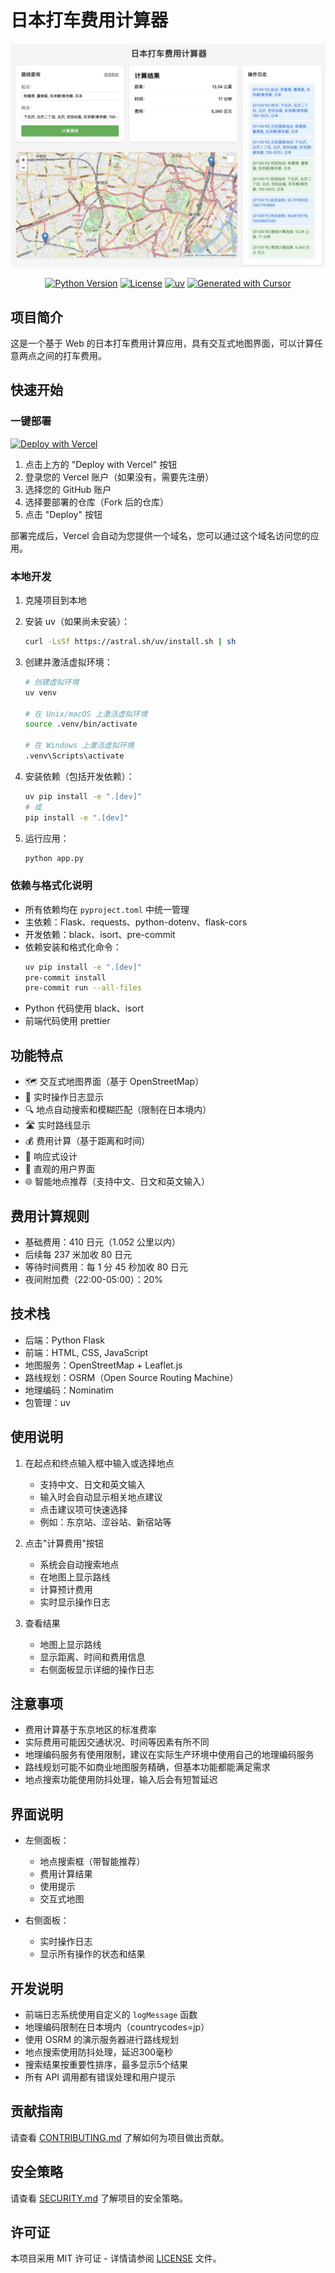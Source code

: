 # 日本打车费用计算器

<div align="center">

![应用界面截图](static/images/screenshot1.png)

[![Python Version](https://img.shields.io/badge/python-3.x-blue.svg)](https://www.python.org/downloads/)
[![License](https://img.shields.io/badge/license-MIT-green.svg)](LICENSE)
[![uv](https://img.shields.io/badge/package%20manager-uv-blue)](https://github.com/astral-sh/uv)
[![Generated with Cursor](https://img.shields.io/badge/generated%20with-Cursor-blue)](https://cursor.sh)

</div>

## 项目简介

这是一个基于 Web 的日本打车费用计算应用，具有交互式地图界面，可以计算任意两点之间的打车费用。

## 快速开始

### 一键部署

[![Deploy with Vercel](https://vercel.com/button)](https://vercel.com/new/clone)

1. 点击上方的 "Deploy with Vercel" 按钮
2. 登录您的 Vercel 账户（如果没有，需要先注册）
3. 选择您的 GitHub 账户
4. 选择要部署的仓库（Fork 后的仓库）
5. 点击 "Deploy" 按钮

部署完成后，Vercel 会自动为您提供一个域名，您可以通过这个域名访问您的应用。

### 本地开发

1. 克隆项目到本地
2. 安装 uv（如果尚未安装）：
   ```bash
   curl -LsSf https://astral.sh/uv/install.sh | sh
   ```
3. 创建并激活虚拟环境：

   ```bash
   # 创建虚拟环境
   uv venv

   # 在 Unix/macOS 上激活虚拟环境
   source .venv/bin/activate

   # 在 Windows 上激活虚拟环境
   .venv\Scripts\activate
   ```

4. 安装依赖（包括开发依赖）：
   ```bash
   uv pip install -e ".[dev]"
   # 或
   pip install -e ".[dev]"
   ```
5. 运行应用：
   ```bash
   python app.py
   ```

### 依赖与格式化说明

- 所有依赖均在 `pyproject.toml` 中统一管理
- 主依赖：Flask、requests、python-dotenv、flask-cors
- 开发依赖：black、isort、pre-commit
- 依赖安装和格式化命令：
  ```bash
  uv pip install -e ".[dev]"
  pre-commit install
  pre-commit run --all-files
  ```
- Python 代码使用 black、isort
- 前端代码使用 prettier

## 功能特点

- 🗺️ 交互式地图界面（基于 OpenStreetMap）
- 📝 实时操作日志显示
- 🔍 地点自动搜索和模糊匹配（限制在日本境内）
- 🛣️ 实时路线显示
- 💰 费用计算（基于距离和时间）
- 📱 响应式设计
- 🎯 直观的用户界面
- 🌐 智能地点推荐（支持中文、日文和英文输入）

## 费用计算规则

- 基础费用：410 日元（1.052 公里以内）
- 后续每 237 米加收 80 日元
- 等待时间费用：每 1 分 45 秒加收 80 日元
- 夜间附加费（22:00-05:00）：20%

## 技术栈

- 后端：Python Flask
- 前端：HTML, CSS, JavaScript
- 地图服务：OpenStreetMap + Leaflet.js
- 路线规划：OSRM（Open Source Routing Machine）
- 地理编码：Nominatim
- 包管理：uv

## 使用说明

1. 在起点和终点输入框中输入或选择地点

   - 支持中文、日文和英文输入
   - 输入时会自动显示相关地点建议
   - 点击建议项可快速选择
   - 例如：东京站、涩谷站、新宿站等

2. 点击"计算费用"按钮

   - 系统会自动搜索地点
   - 在地图上显示路线
   - 计算预计费用
   - 实时显示操作日志

3. 查看结果
   - 地图上显示路线
   - 显示距离、时间和费用信息
   - 右侧面板显示详细的操作日志

## 注意事项

- 费用计算基于东京地区的标准费率
- 实际费用可能因交通状况、时间等因素有所不同
- 地理编码服务有使用限制，建议在实际生产环境中使用自己的地理编码服务
- 路线规划可能不如商业地图服务精确，但基本功能都能满足需求
- 地点搜索功能使用防抖处理，输入后会有短暂延迟

## 界面说明

- 左侧面板：

  - 地点搜索框（带智能推荐）
  - 费用计算结果
  - 使用提示
  - 交互式地图

- 右侧面板：
  - 实时操作日志
  - 显示所有操作的状态和结果

## 开发说明

- 前端日志系统使用自定义的 `logMessage` 函数
- 地理编码限制在日本境内（countrycodes=jp）
- 使用 OSRM 的演示服务器进行路线规划
- 地点搜索使用防抖处理，延迟300毫秒
- 搜索结果按重要性排序，最多显示5个结果
- 所有 API 调用都有错误处理和用户提示

## 贡献指南

请查看 [CONTRIBUTING.md](CONTRIBUTING.md) 了解如何为项目做出贡献。

## 安全策略

请查看 [SECURITY.md](SECURITY.md) 了解项目的安全策略。

## 许可证

本项目采用 MIT 许可证 - 详情请参阅 [LICENSE](LICENSE) 文件。
